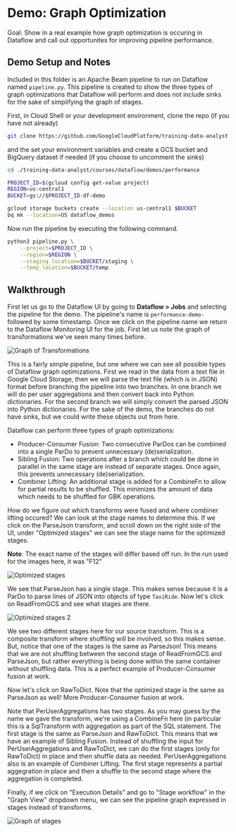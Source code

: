 # Demo: Graph Optimization 

Goal: Show in a real example how graph optimization is occuring in Dataflow and call out opportunites for improving pipeline performance.

## Demo Setup and Notes

Included in this folder is an Apache Beam pipeline to run on Dataflow named `pipeline.py`. This pipeline is created to show the three types of graph optimizations that Dataflow will perform and does not include sinks for the sake of simplifying the graph of stages.

First, in Cloud Shell or your development environment, clone the repo (if you have not already)

```bash
git clone https://github.com/GoogleCloudPlatform/training-data-analyst
```

and the set your environment variables and create a GCS bucket and BigQuery dataset if needed (if you choose to uncomment the sinks)

```bash
cd ./training-data-analyst/courses/dataflow/demos/performance

PROJECT_ID=$(gcloud config get-value project)
REGION=us-central1
BUCKET=gs://$PROJECT_ID-df-demo

gcloud storage buckets create --location us-central1 $BUCKET
bq mk --location=US dataflow_demos
```

Now run the pipeline by executing the following command.


```bash
python3 pipeline.py \
    --project=$PROJECT_ID \
    --region=$REGION \
    --staging_location=$BUCKET/staging \
    --temp_location=$BUCKET/temp
```
## Walkthrough

First let us go to the Dataflow UI by going to **Dataflow > Jobs** and selecting the pipeline for the demo. The pipeline's name is `performance-demo-` followed by some timestamp. Once we click on the pipeline name we return to the Dataflow Monitoring UI for the job. First let us note the graph of transformations we've seen many times before.

![Graph of Transformations](./img/TransformGraph.png)

This is a fairly simple pipeline, but one where we can see all possible types of Dataflow graph optimizations. First we read in the data from a text file in Google Cloud Storage, then we will parse the text file (which is in JSON) format before branching the pipeline into two branches. In one branch we will do per user aggregations and then convert back into Python dictionaries. For the second branch we will simply convert the parsed JSON into Python dictionaries. For the sake of the demo, the branches do not have sinks, but we could write these objects out from here.

Dataflow can perform three types of graph optimizations:

* Producer-Consumer Fusion: Two consecutive ParDos can be combined into a single ParDo to prevent unnecessary (de)serialization.
* Sibling Fusion: Two operations after a branch which could be done in parallel in the same stage are instead of separate stages. Once again, this prevents unnecessary (de)serialization.
* Combiner Lifting: An additional stage is added for a CombineFn to allow for partial results to be shuffled. This minimizes the amount of data which needs to be shuffled for GBK operations.

How do we figure out which transforms were fused and where combiner lifting occured? We can look at the stage names to determine this. If we click on the ParseJson transform, and scroll down on the right side of the UI, under "Optimized stages" we can see the stage name for the optimized stages.

**Note**: The exact name of the stages will differ based off run. In the run used for the images here, it was "F12"

![Optimized stages](./img/Stages.png) 

We see that ParseJson has a single stage. This makes sense because it is a ParDo to parse lines of JSON into objects of type `TaxiRide`. Now let's click on ReadFromGCS and see what stages are there.

![Optimized stages 2](./img/Stages2.png) 

We see two different stages here for our source transform. This is a composite transform where shuffling will be involved, so this makes sense. But, notice that one of the stages is the same as ParseJson! This means that we are not shuffling between the second stage of ReadFromGCS and ParseJson, but rather everything is being done within the same container without shuffling data. This is a perfect example of Producer-Consumer fusion at work.

Now let's click on RawToDict. Note that the optimized stage is the same as ParseJson as well! More Producer-Consumer fusion at work.

Note that PerUserAggregations has two stages. As you may guess by the name we gave the transform, we're using a CombineFn here (in particular this is a SqlTransform with aggregation as part of the SQL statement. The first stage is the same as ParseJson and RawToDict. This means that we have an example of Sibling Fusion. Instead of shuffling the input for PerUserAggregations and RawToDict, we can do the first stages (only for RawToDict) in place and then shuffle data as needed. PerUserAggregations also is an example of Combiner Lifting. The first stage represents a partial aggegration in place and then a shuffle to the second stage where the aggregation is completed.

Finally, if we click on "Execution Details" and go to "Stage workflow" in the "Graph View" dropdown menu, we can see the pipeline graph expressed in stages instead of transforms.

![Graph of stages](./img/StageGraph.png) 





